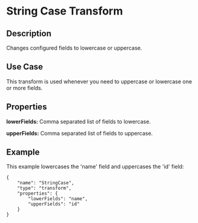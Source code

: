 # String Case Transform

Description
-----------

Changes configured fields to lowercase or uppercase.

Use Case
--------

This transform is used whenever you need to uppercase or lowercase one or more fields.

Properties
----------

**lowerFields:** Comma separated list of fields to lowercase.

**upperFields:** Comma separated list of fields to uppercase.

Example
-------

This example lowercases the 'name' field and uppercases the 'id' field:

    {
        "name": "StringCase",
        "type": "transform",
        "properties": {
            "lowerFields": "name",
            "upperFields": "id"
        }
    }
